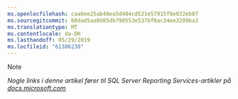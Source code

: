 ```yaml
---
ms.openlocfilehash: caa6ee25ab48ea5d404cd521e57915f8e032eb07
ms.sourcegitcommit: 60dad5aa0d85db790553e537bf8ac34ee3289ba3
ms.translationtype: MT
ms.contentlocale: da-DK
ms.lasthandoff: 05/29/2019
ms.locfileid: "61386238"
---
```

>[!NOTE]
>*Nogle links i denne artikel fører til SQL Server Reporting Services-artikler på [docs.microsoft.com](https://docs.microsoft.com/sql/reporting-services/)*

